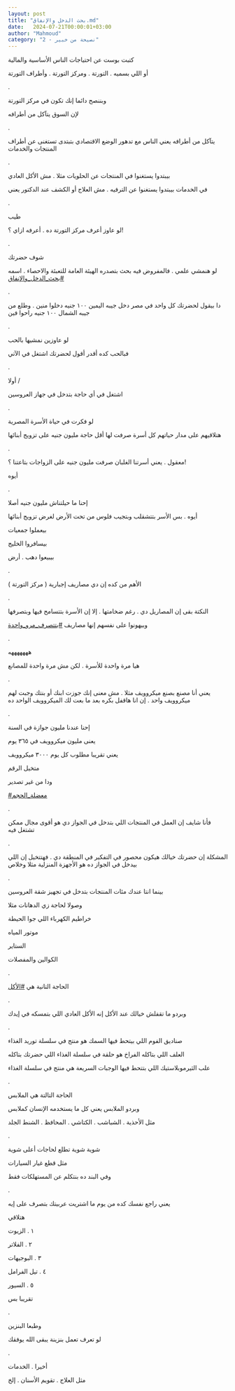 ```yaml
---
layout: post
title: "بحث الدخل والإنفاق.md"
date:   2024-07-21T00:00:01+03:00
author: "Mahmoud"
category: "2 - نصيحة من خبير"
---
```

كتبت بوست عن احتياجات الناس الأساسية والمالية

أو اللي بسميه . التورتة . ومركز التورتة . وأطراف
التورتة

.

وبننصح دائما إنك تكون في مركز التورتة

لإن السوق يتآكل من أطرافه

.

يتآكل من أطرافه يعني الناس مع تدهور الوضع الاقتصادي
بتبتدى تستغنى عن أطراف المنتجات والخدمات

.

بيبتدوا يستغنوا في المنتجات عن الحلويات مثلا . مش الأكل
العادي

في الخدمات بيبتدوا يستغنوا عن الترفيه . مش العلاج أو
الكشف عند الدكتور يعني

.

طيب

لو عاوز أعرف مركز التورتة ده . أعرفه ازاي ؟!

.

شوف حضرتك

لو هنمشي علمي . فالمفروض فيه بحث بتصدره الهيئة العامة
للتعبئة والاحصاء . اسمه
[<u>\#بحث_الدخل_والإنفاق</u>](https://www.facebook.com/hashtag/%D8%A8%D8%AD%D8%AB_%D8%A7%D9%84%D8%AF%D8%AE%D9%84_%D9%88%D8%A7%D9%84%D8%A5%D9%86%D9%81%D8%A7%D9%82?__eep__=6&__cft__%5b0%5d=AZWRyFM2l8sCSAGrFBBUWaaqoQxQNpuvotuY_plGUD2HDYMU2LVKwO_-b7c5Xutlm1EYU6Sc9iocgXJnCgxicGFupsD4MND9lJDBjCluLo5xkOegyaYKqbkmEWgXoKRDnTuZudOrIdVjyPNRe3YN_O5eZY8eg9hFr3CCswD_2rGZsw&__tn__=*NK-R)

.

دا بيقول لحضرتك كل واحد في مصر دخل جيبه اليمين ١٠٠ جنيه
دخلوا منين . وطلع من جيبه الشمال ١٠٠ جنيه راحوا فين

.

لو عاوزين نمشيها بالحب

فبالحب كده أقدر أقول لحضرتك اشتغل في الآتي

.

أولا /

اشتغل في أي حاجة بتدخل في جهاز العروسين

.

لو فكرت في حياة الأسرة المصرية

هتلاقيهم على مدار حياتهم كل أسرة صرفت لها أقل حاجة مليون
جنيه على تزويج أبنائها

.

معقول . يعني أسرتنا الغلبان صرفت مليون جنيه على الزواجات
بتاعتنا ؟!

أيوه

.

إحنا ما حيلتناش مليون جنيه أصلا

أيوه . بس الأسر بتتشقلب وبتجيب فلوس من تحت الأرض لغرض
تزويج أبنائها

بيعملوا جمعيات

بيسافروا الخليج

بيبيعوا دهب . أرض

.

الأهم من كده إن دي مصاريف إجبارية ( مركز التورتة
)

.

النكتة بقى إن المصاريل دي . رغم ضخامتها . إلا إن الأسرة
بتتسامح فيها وبتصرفها

وبيهونوا على نفسهم إنها مصاريف
[<u>\#بتتصرف_مرو_واحدة</u>](https://www.facebook.com/hashtag/%D8%A8%D8%AA%D8%AA%D8%B5%D8%B1%D9%81_%D9%85%D8%B1%D9%88_%D9%88%D8%A7%D8%AD%D8%AF%D8%A9?__eep__=6&__cft__%5b0%5d=AZWRyFM2l8sCSAGrFBBUWaaqoQxQNpuvotuY_plGUD2HDYMU2LVKwO_-b7c5Xutlm1EYU6Sc9iocgXJnCgxicGFupsD4MND9lJDBjCluLo5xkOegyaYKqbkmEWgXoKRDnTuZudOrIdVjyPNRe3YN_O5eZY8eg9hFr3CCswD_2rGZsw&__tn__=*NK-R)

.

هههههههه

هيا مرة واحدة للأسرة . لكن مش مرة واحدة للمصانع

.

يعني أنا مصنع بصنع ميكروويف مثلا . مش معنى إنك جوزت ابنك
أو بنتك وجبت لهم ميكروويف واحد . إن انا هاقفل بكره بعد ما بعت لك
الميكروويف الواحد ده

.

إحنا عندنا مليون جوازة في السنة

يعنى مليون ميكروويف في ٣٦٥ يوم

يعني تقريبا مطلوب كل يوم ٣٠٠٠ ميكروويف

متخيل الرقم

ودا من غير تصدير

[<u>\#معضلة_الحجم</u>](https://www.facebook.com/hashtag/%D9%85%D8%B9%D8%B6%D9%84%D8%A9_%D8%A7%D9%84%D8%AD%D8%AC%D9%85?__eep__=6&__cft__%5b0%5d=AZWRyFM2l8sCSAGrFBBUWaaqoQxQNpuvotuY_plGUD2HDYMU2LVKwO_-b7c5Xutlm1EYU6Sc9iocgXJnCgxicGFupsD4MND9lJDBjCluLo5xkOegyaYKqbkmEWgXoKRDnTuZudOrIdVjyPNRe3YN_O5eZY8eg9hFr3CCswD_2rGZsw&__tn__=*NK-R)

.

فأنا شايف إن العمل في المنتجات اللي بتدخل في الجواز دي
هو أقوى مجال ممكن تشتغل فيه

.

المشكلة إن حضرتك خيالك هيكون محصور في التفكير في المنطقة
دي . فهتتخيل إن اللي بيدخل في الجواز ده هو الأجهزة المنزلية مثلا
وخلاص

.

بينما انتا عندك مئات المنتجات بتدخل في تجهيز شقة
العروسين

وصولا لحاجة زي الدهانات مثلا

خراطيم الكهرباء اللي جوا الحيطة

موتور المياه

الستاير

الكوالين والمفصلات

.

الحاجة التانية هي
[<u>\#الأكل</u>](https://www.facebook.com/hashtag/%D8%A7%D9%84%D8%A3%D9%83%D9%84?__eep__=6&__cft__%5b0%5d=AZWRyFM2l8sCSAGrFBBUWaaqoQxQNpuvotuY_plGUD2HDYMU2LVKwO_-b7c5Xutlm1EYU6Sc9iocgXJnCgxicGFupsD4MND9lJDBjCluLo5xkOegyaYKqbkmEWgXoKRDnTuZudOrIdVjyPNRe3YN_O5eZY8eg9hFr3CCswD_2rGZsw&__tn__=*NK-R)

.

وبردو ما تقفلش خيالك عند الأكل إنه الأكل العادي اللي
بتمسكه في إيدك

.

صناديق الفوم اللي بيتحط فيها السمك هو منتج في سلسلة
توريد الغذاء

العلف اللي بتاكله الفراخ هو حلقة في سلسلة الغذاء اللي
حضرتك بتاكله

علب الثيرموبلاستيك اللي بتتحط فيها الوجبات السريعة هي
منتج في سلسلة الغذاء

.

الحاجة التالتة هي الملابس

وبردو الملابس يعني كل ما يستخدمه الإنسان كملابس

مثل الأحذية . الشباشب . الكتاشي . المحافظ . الشنط
الجلد

.

شوية شوية تطلع لحاجات أعلى شوية

مثل قطع غيار السيارات

وفي البند ده بنتكلم عن المستهلكات فقط

.

يعني راجع نفسك كده من يوم ما اشتريت عربيتك بتصرف على
إيه

هتلاقي

١ . الزيوت

٢ . الفلاتر

٣ . البوجيهات

٤ . تيل الفرامل

٥ . السيور

تقريبا بس

.

وطبعا البنزين

لو تعرف تعمل بنزينة يبقى الله يوفقك

.

أخيرا . الخدمات

مثل العلاج . تقويم الأسنان . إلخ
